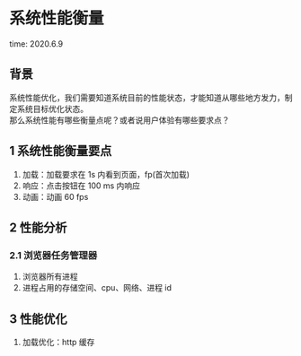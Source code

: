 # 系统性能衡量

time: 2020.6.9

## 背景

系统性能优化，我们需要知道系统目前的性能状态，才能知道从哪些地方发力，制定系统目标优化状态。  
那么系统性能有哪些衡量点呢？或者说用户体验有哪些要求点？

## 1 系统性能衡量要点

1. 加载：加载要求在 1s 内看到页面，fp(首次加载)
2. 响应：点击按钮在 100 ms 内响应
3. 动画：动画 60 fps

## 2 性能分析

### 2.1 浏览器任务管理器

1. 浏览器所有进程
2. 进程占用的存储空间、cpu、网络、进程 id

## 3 性能优化

1. 加载优化：http 缓存
